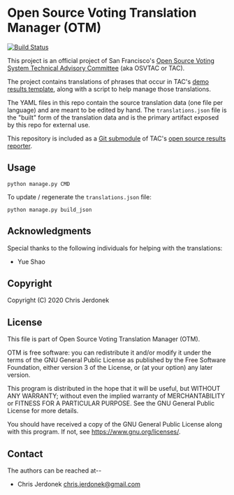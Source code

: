 # Open Source Voting Translation Manager (OTM)

[![Build Status](https://travis-ci.org/OSVTAC/osv-translations.svg?branch=master)](https://travis-ci.org/OSVTAC/osv-translations)

This project is an official project of San Francisco's [Open Source Voting
System Technical Advisory Committee][osvtac] (aka OSVTAC or TAC).

The project contains translations of phrases that occur in TAC's
[demo results template][demo-template], along with a script to help
manage those translations.

The YAML files in this repo contain the source translation data (one
file per language) and are meant to be edited by hand.
The `translations.json` file is the "built" form of the translation data
and is the primary artifact exposed by this repo for external use.

This repository is included as a [Git submodule][git-submodule] of TAC's
[open source results reporter][orr].


## Usage

```
python manage.py CMD
```

To update / regenerate the `translations.json` file:

```
python manage.py build_json
```


## Acknowledgments

Special thanks to the following individuals for helping with the
translations:

* Yue Shao


## Copyright

Copyright (C) 2020  Chris Jerdonek


## License

This file is part of Open Source Voting Translation Manager (OTM).

OTM is free software: you can redistribute it and/or modify
it under the terms of the GNU General Public License as published by
the Free Software Foundation, either version 3 of the License, or
(at your option) any later version.

This program is distributed in the hope that it will be useful,
but WITHOUT ANY WARRANTY; without even the implied warranty of
MERCHANTABILITY or FITNESS FOR A PARTICULAR PURPOSE.  See the
GNU General Public License for more details.

You should have received a copy of the GNU General Public License
along with this program.  If not, see <https://www.gnu.org/licenses/>.


## Contact

The authors can be reached at--

* Chris Jerdonek <chris.jerdonek@gmail.com>


[demo-template]: https://github.com/OSVTAC/osv-results-reporter/tree/master/templates/demo-template
[git-submodule]: https://git-scm.com/book/en/v2/Git-Tools-Submodules
[orr]: https://github.com/OSVTAC/osv-results-reporter
[osvtac]: https://osvtac.github.io/

